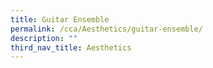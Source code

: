 ```yaml
---
title: Guitar Ensemble
permalink: /cca/Aesthetics/guitar-ensemble/
description: ""
third_nav_title: Aesthetics
---
```

